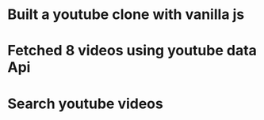 # Built a youtube clone with vanilla js 
# Fetched  8 videos using youtube data Api
# Search youtube videos